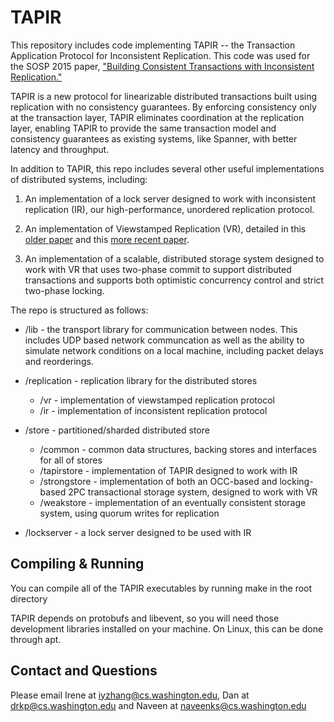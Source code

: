 # TAPIR

This repository includes code implementing TAPIR -- the Transaction
Application Protocol for Inconsistent Replication. This code was used
for the SOSP 2015 paper, ["Building Consistent Transactions with
Inconsistent Replication."](http://dl.acm.org/authorize?N93281)

TAPIR is a new protocol for linearizable distributed transactions
built using replication with no consistency guarantees. By enforcing
consistency only at the transaction layer, TAPIR eliminates
coordination at the replication layer, enabling TAPIR to provide the
same transaction model and consistency guarantees as existing systems,
like Spanner, with better latency and throughput.

In addition to TAPIR, this repo includes several other useful
implementations of distributed systems, including:

1. An implementation of a lock server designed to work with
   inconsistent replication (IR), our high-performance, unordered
   replication protocol.

2. An implementation of Viewstamped Replication (VR), detailed in this
   [older paper](http://dl.acm.org/citation.cfm?id=62549) and this
   [more recent paper](http://18.7.29.232/handle/1721.1/71763).

3. An implementation of a scalable, distributed storage system
   designed to work with VR that uses two-phase commit to support
   distributed transactions and supports both optimistic concurrency
   control and strict two-phase locking.

The repo is structured as follows:

- /lib - the transport library for communication between nodes. This
  includes UDP based network communcation as well as the ability to
  simulate network conditions on a local machine, including packet
  delays and reorderings.

- /replication - replication library for the distributed stores
  - /vr - implementation of viewstamped replication protocol
  - /ir - implementation of inconsistent replication protocol

- /store - partitioned/sharded distributed store
  - /common - common data structures, backing stores and interfaces for all of stores
  - /tapirstore - implementation of TAPIR designed to work with IR
  - /strongstore - implementation of both an OCC-based and locking-based 2PC transactional
  storage system, designed to work with VR
  - /weakstore - implementation of an eventually consistent storage
    system, using quorum writes for replication

- /lockserver - a lock server designed to be used with IR

## Compiling & Running
You can compile all of the TAPIR executables by running make in the root directory

TAPIR depends on protobufs and libevent, so you will need those development libraries installed on your machine. On Linux, this can be done through apt.

## Contact and Questions
Please email Irene at iyzhang@cs.washington.edu, Dan at drkp@cs.washington.edu and Naveen at naveenks@cs.washington.edu
